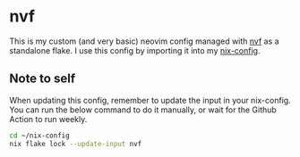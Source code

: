 # nvf

This is my custom (and very basic) neovim config managed with [nvf](https://github.com/NotAShelf/nvf) as a standalone flake. I use this config by importing it into my [nix-config](https://github.com/aleksanderbl29/nix-config).

## Note to self

When updating this config, remember to update the input in your nix-config. You can run the below command to do it manually, or wait for the Github Action to run weekly.

```zsh
cd ~/nix-config
nix flake lock --update-input nvf
```
